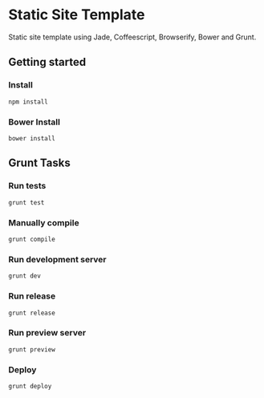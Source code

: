 # Static Site Template

Static site template using Jade, Coffeescript, Browserify, Bower and Grunt.

## Getting started

### Install

`npm install`

### Bower Install

`bower install`

## Grunt Tasks

### Run tests

`grunt test`

### Manually compile

`grunt compile`

### Run development server

`grunt dev`

### Run release

`grunt release`

### Run preview server

`grunt preview`

### Deploy

`grunt deploy`


